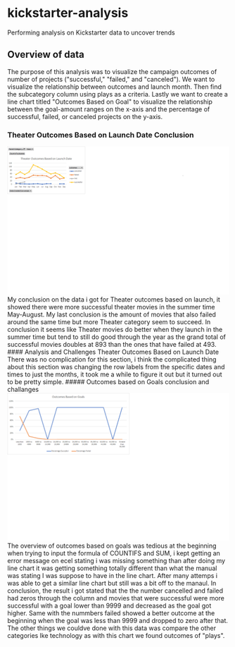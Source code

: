 # kickstarter-analysis
Performing analysis on Kickstarter data to uncover trends
## Overview of data
The purpose of this analysis was to visualize the campaign outcomes of number of projects ("successful," "failed," and "canceled"). We want to visualize the relationship between outcomes and launch month. Then find the subcategory column using plays as a criteria. Lastly we want to create a line chart titled "Outcomes Based on Goal" to visualize the relationship between the goal-amount ranges on the x-axis and the percentage of successful, failed, or canceled projects on the y-axis.
### Theater Outcomes Based on Launch Date Conclusion
<center>
<img src= "Theater_Outcomes_vs_Launch.png">
  </center>
My conclusion on the data i got for Theater outcomes based on launch, it showed there were more successful theater movies in the summer time May-August. My last conclusion is the amount of movies that also failed around the same time but more Theater category seem to succeed. In conclusion it seems like Theater movies do better when they launch in the summer time but tend to still do good through the year as the grand total of successful movies doubles at 893 than the ones that have failed at 493.
#### Analysis and Challenges Theater Outcomes Based on Launch Date
There was no complication for this section, i think the complicated thing about this section was changing the row labels from the specific dates and times to just the months, it took me a while to figure it out but it turned out to be pretty simple.
##### Outcomes based on Goals conclusion and challanges
<center>
  <img src= "Outcomes_vs_Goals.png">
  </center>
  The overview of outcomes based on goals was tedious at the beginning when trying to input the formula of COUNTIFS and SUM, i kept getting an error message on ecel stating i was missing something than after doing my line chart it was getting something totally different than what the manual was stating I was suppose to have in the line chart. After many attemps i was able to get a similar line chart but still was a bit off to the manaul. In conclusion, the result i got stated that the the number cancelled and failed had zeros through the column and movies that were successful were more successful with a goal lower than 9999 and decreased as the goal got higher. Same with the nummbers failed showed a better outcome at the beginning when the goal was less than 9999 and dropped to zero after that. The other things we couldve done with this data was compare the other categories lke technology as with this chart we found outcomes of "plays".
